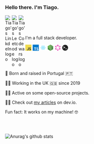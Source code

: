 ### Hello there. I'm Tiago.
<a href="https://www.linkedin.com/in/tiagosalema/">
  <img align="left" alt="Tiago's LinkdeIn logo" width="22px" src="https://cdn.jsdelivr.net/npm/simple-icons@v3/icons/linkedin.svg" />
</a>
<a href="https://leetcode.com/tiagosalema/">
  <img align="left" alt="Tiago's Leetcode logo" width="22px" src="https://cdn.jsdelivr.net/npm/simple-icons@v3/icons/leetcode.svg" />
</a>
<a href="https://www.codewars.com/users/tiagosalema">
  <img align="left" alt="Tiago's Codewars logo" width="22px" src="https://cdn.jsdelivr.net/npm/simple-icons@3.12.0/icons/codewars.svg" />
</a>

<br>
<br>
<br>


I'm a full stack developer.

<code><img height="20" src="https://raw.githubusercontent.com/github/explore/80688e429a7d4ef2fca1e82350fe8e3517d3494d/topics/javascript/javascript.png"></code>
<code><img height="20" src="https://raw.githubusercontent.com/github/explore/80688e429a7d4ef2fca1e82350fe8e3517d3494d/topics/typescript/typescript.png"></code>
<code><img height="20" src="https://raw.githubusercontent.com/github/explore/80688e429a7d4ef2fca1e82350fe8e3517d3494d/topics/react/react.png"></code>
<code><img height="20" src="https://raw.githubusercontent.com/github/explore/80688e429a7d4ef2fca1e82350fe8e3517d3494d/topics/nodejs/nodejs.png"></code>
<code><img height="20" src="https://raw.githubusercontent.com/github/explore/5c058a388828bb5fde0bcafd4bc867b5bb3f26f3/topics/graphql/graphql.png"></code>
<code><img height="20" src="https://raw.githubusercontent.com/github/explore/80688e429a7d4ef2fca1e82350fe8e3517d3494d/topics/terminal/terminal.png"></code>

<br>
<br>

🐥  Born and raised in Portugal 🇵🇹

👨‍💻  Working in the UK 🇬🇧  since 2019

🏋️‍♀️ Active on some open-source projects.

👨‍🏫  Check out [my articles](https://dev.to/tiagosalema) on dev.io.

Fun fact: It works on my machine! 🤓

<br>
<br>

![Anurag's github stats](https://github-readme-stats.vercel.app/api?username=tiagosalema&show_icons=true&theme=react)
